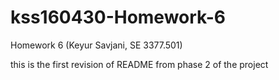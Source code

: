 # kss160430-Homework-6
Homework 6 (Keyur Savjani, SE 3377.501)

this is the first revision of README from phase 2 of the project